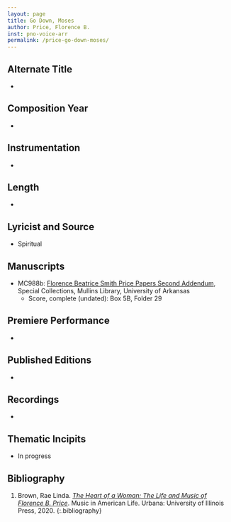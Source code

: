 ```yaml
---
layout: page
title: Go Down, Moses
author: Price, Florence B.
inst: pno-voice-arr
permalink: /price-go-down-moses/
---
```


## Alternate Title
- 

## Composition Year
- 

## Instrumentation
- 

## Length
- 

## Lyricist and Source
- Spiritual

## Manuscripts
- MC988b: <a href="https://uark.as.atlas-sys.com/repositories/2/resources/696/" target="_blank">Florence Beatrice Smith Price Papers Second Addendum</a>, Special Collections, Mullins Library, University of Arkansas
    * Score, complete (undated): Box 5B, Folder 29

## Premiere Performance
- 

## Published Editions
- 

## Recordings
- 

## Thematic Incipits
- In progress

## Bibliography
1. Brown, Rae Linda. <a href="https://www.worldcat.org/title/1122800180" target="_blank">*The Heart of a Woman: The Life and Music of Florence B. Price*</a>. Music in American Life. Urbana: University of Illinois Press, 2020.
{:.bibliography}
